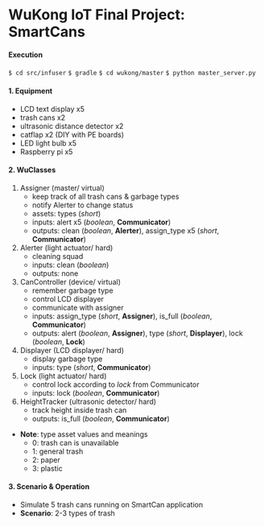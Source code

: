 # WuKong IoT Final Project: SmartCans

#### Execution
` $ cd src/infuser `
` $ gradle `
` $ cd wukong/master `
` $ python master_server.py `

#### 1. Equipment
* LCD text display x5
* trash cans x2
* ultrasonic distance detector x2
* catflap x2 (DIY with PE boards)
* LED light bulb x5
* Raspberry pi x5

#### 2. WuClasses
1. Assigner (master/ virtual)
    * keep track of all trash cans & garbage types
    * notify Alerter to change status
    * assets: types (*short*)
    * inputs: alert x5 (*boolean*, **Communicator**)
    * outputs: clean (*boolean*, **Alerter**), assign_type x5 (*short*, **Communicator**)
2. Alerter (light actuator/ hard)
    * cleaning squad
    * inputs: clean (*boolean*)
    * outputs: none
3. CanController (device/ virtual)
    * remember garbage type
    * control LCD displayer
    * communicate with assigner
    * inputs:  assign_type (*short*, **Assigner**), is_full (*boolean*, **Communicator**) 
    * outputs: alert (*boolean*, **Assigner**), type (*short*, **Displayer**), lock (*boolean*, **Lock**)
4. Displayer (LCD displayer/ hard)
    * display garbage type
    * inputs: type (*short*, **Communicator**)
5. Lock (light actuator/ hard)
    * control lock according to *lock* from Communicator
    * inputs: lock (*boolean*, **Communicator**)
5. HeightTracker (ultrasonic detector/ hard)
    * track height inside trash can
    * outputs: is_full (*boolean*, **Communicator**)

* **Note**: type asset values and meanings
    * 0: trash can is unavailable
    * 1: general trash
    * 2: paper
    * 3: plastic

#### 3. Scenario & Operation
* Simulate 5 trash cans running on SmartCan application
* **Scenario**: 2-3 types of trash